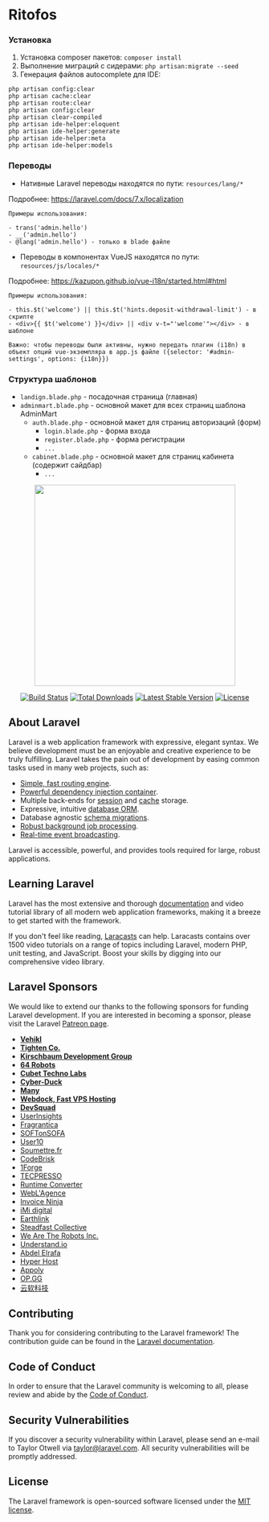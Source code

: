 Ritofos
=======

### Установка
1. Установка composer пакетов: `composer install`
2. Выполнение миграций с сидерами: `php artisan:migrate --seed`
3. Генерация файлов autocomplete для IDE:
```
php artisan config:clear 
php artisan cache:clear
php artisan route:clear
php artisan config:clear
php artisan clear-compiled
php artisan ide-helper:eloquent
php artisan ide-helper:generate
php artisan ide-helper:meta
php artisan ide-helper:models
```

### Переводы
- Нативные Laravel переводы находятся по пути: `resources/lang/*`

Подробнее: https://laravel.com/docs/7.x/localization

```
Примеры использования:

- trans('admin.hello')
- __('admin.hello')
- @lang('admin.hello') - только в blade файле 
```

- Переводы в компонентах VueJS находятся по пути: `resources/js/locales/*`

Подробнее: https://kazupon.github.io/vue-i18n/started.html#html

```
Примеры использования:

- this.$t('welcome') || this.$t('hints.deposit-withdrawal-limit') - в скрипте
- <div>{{ $t('welcome') }}</div> || <div v-t="'welcome'"></div> - в шаблоне

Важно: чтобы переводы были активны, нужно передать плагин (i18n) в объект опций vue-экземпляра в app.js файле ({selector: '#admin-settings', options: {i18n}})
```

### Структура шаблонов
- `landign.blade.php` - посадочная страница (главная)
- `adminmart.blade.php` - основной макет для всех страниц шаблона AdminMart
    - `auth.blade.php` - основной макет для страниц авторизаций (форм)
        - `login.blade.php` - форма входа
        - `register.blade.php` - форма регистрации
        - `...`
    - `cabinet.blade.php` - основной макет для страниц кабинета (содержит сайдбар)
        - `...`

<p align="center"><img src="https://res.cloudinary.com/dtfbvvkyp/image/upload/v1566331377/laravel-logolockup-cmyk-red.svg" width="400"></p>

<p align="center">
<a href="https://travis-ci.org/laravel/framework"><img src="https://travis-ci.org/laravel/framework.svg" alt="Build Status"></a>
<a href="https://packagist.org/packages/laravel/framework"><img src="https://poser.pugx.org/laravel/framework/d/total.svg" alt="Total Downloads"></a>
<a href="https://packagist.org/packages/laravel/framework"><img src="https://poser.pugx.org/laravel/framework/v/stable.svg" alt="Latest Stable Version"></a>
<a href="https://packagist.org/packages/laravel/framework"><img src="https://poser.pugx.org/laravel/framework/license.svg" alt="License"></a>
</p>

## About Laravel

Laravel is a web application framework with expressive, elegant syntax. We believe development must be an enjoyable and creative experience to be truly fulfilling. Laravel takes the pain out of development by easing common tasks used in many web projects, such as:

- [Simple, fast routing engine](https://laravel.com/docs/routing).
- [Powerful dependency injection container](https://laravel.com/docs/container).
- Multiple back-ends for [session](https://laravel.com/docs/session) and [cache](https://laravel.com/docs/cache) storage.
- Expressive, intuitive [database ORM](https://laravel.com/docs/eloquent).
- Database agnostic [schema migrations](https://laravel.com/docs/migrations).
- [Robust background job processing](https://laravel.com/docs/queues).
- [Real-time event broadcasting](https://laravel.com/docs/broadcasting).

Laravel is accessible, powerful, and provides tools required for large, robust applications.

## Learning Laravel

Laravel has the most extensive and thorough [documentation](https://laravel.com/docs) and video tutorial library of all modern web application frameworks, making it a breeze to get started with the framework.

If you don't feel like reading, [Laracasts](https://laracasts.com) can help. Laracasts contains over 1500 video tutorials on a range of topics including Laravel, modern PHP, unit testing, and JavaScript. Boost your skills by digging into our comprehensive video library.

## Laravel Sponsors

We would like to extend our thanks to the following sponsors for funding Laravel development. If you are interested in becoming a sponsor, please visit the Laravel [Patreon page](https://patreon.com/taylorotwell).

- **[Vehikl](https://vehikl.com/)**
- **[Tighten Co.](https://tighten.co)**
- **[Kirschbaum Development Group](https://kirschbaumdevelopment.com)**
- **[64 Robots](https://64robots.com)**
- **[Cubet Techno Labs](https://cubettech.com)**
- **[Cyber-Duck](https://cyber-duck.co.uk)**
- **[Many](https://www.many.co.uk)**
- **[Webdock, Fast VPS Hosting](https://www.webdock.io/en)**
- **[DevSquad](https://devsquad.com)**
- [UserInsights](https://userinsights.com)
- [Fragrantica](https://www.fragrantica.com)
- [SOFTonSOFA](https://softonsofa.com/)
- [User10](https://user10.com)
- [Soumettre.fr](https://soumettre.fr/)
- [CodeBrisk](https://codebrisk.com)
- [1Forge](https://1forge.com)
- [TECPRESSO](https://tecpresso.co.jp/)
- [Runtime Converter](http://runtimeconverter.com/)
- [WebL'Agence](https://weblagence.com/)
- [Invoice Ninja](https://www.invoiceninja.com)
- [iMi digital](https://www.imi-digital.de/)
- [Earthlink](https://www.earthlink.ro/)
- [Steadfast Collective](https://steadfastcollective.com/)
- [We Are The Robots Inc.](https://watr.mx/)
- [Understand.io](https://www.understand.io/)
- [Abdel Elrafa](https://abdelelrafa.com)
- [Hyper Host](https://hyper.host)
- [Appoly](https://www.appoly.co.uk)
- [OP.GG](https://op.gg)
- [云软科技](http://www.yunruan.ltd/)

## Contributing

Thank you for considering contributing to the Laravel framework! The contribution guide can be found in the [Laravel documentation](https://laravel.com/docs/contributions).

## Code of Conduct

In order to ensure that the Laravel community is welcoming to all, please review and abide by the [Code of Conduct](https://laravel.com/docs/contributions#code-of-conduct).

## Security Vulnerabilities

If you discover a security vulnerability within Laravel, please send an e-mail to Taylor Otwell via [taylor@laravel.com](mailto:taylor@laravel.com). All security vulnerabilities will be promptly addressed.

## License

The Laravel framework is open-sourced software licensed under the [MIT license](https://opensource.org/licenses/MIT).
